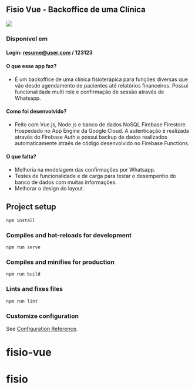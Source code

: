 	
## Fisio Vue - Backoffice de uma Clínica

<img src="https://github.com/marcelorvergara/fisio-vue/blob/main/functions/calend%C3%A1rio.png"> 

### Disponível em <href src="https://fisio-app-ae.rj.r.appspot.com/"></href>
#### Login: resume@user.com / 123123

#### O que esse app faz?

- É um backoffice de uma clínica fisioterápica para funções diversas que vão desde agendamento de pacientes até relatórios financeiros. Possui funcionalidade multi role e confirmação de sessão através de Whatsapp.

#### Como foi desenvolvido?

- Feito com Vue.js, Node.js e banco de dados NoSQL Firebase Firestore. Hospedado no App Engine da Google Cloud. A autenticação é realizada através do Firebase Auth e possui backup de dados realizados automaticamente atraés de código desenvolvido no Firebase Functions.

#### O que falta?

- Melhoria na modelagem das confirmações por Whatsapp.
- Testes de funcionalidade e de carga para testar o desempenho do banco de dados com muitas informações.
- Melhorar o design do layout.

## Project setup
```
npm install
```

### Compiles and hot-reloads for development
```
npm run serve
```

### Compiles and minifies for production
```
npm run build
```

### Lints and fixes files
```
npm run lint
```

### Customize configuration
See [Configuration Reference](https://cli.vuejs.org/config/).
# fisio-vue
# fisio
